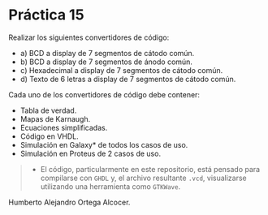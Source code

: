 # Práctica 15

Realizar los siguientes convertidores de código:

- a) BCD a display de 7 segmentos de cátodo común.
- b) BCD a display de 7 segmentos de ánodo común.
- c) Hexadecimal a display de 7 segmentos de cátodo común.
- d) Texto de 6 letras a display de 7 segmentos de cátodo común.

Cada uno de los convertidores de código debe contener:

- Tabla de verdad.
- Mapas de Karnaugh.
- Ecuaciones simplificadas.
- Código en VHDL.
- Simulación en Galaxy* de todos los casos de uso.
- Simulación en Proteus de 2 casos de uso.

> * El código, particularmente en este repositorio, está pensado para compilarse con `GHDL` y, el archivo resultante `.vcd`, visualizarse utilizando una herramienta como `GTKWave`.

Humberto Alejandro Ortega Alcocer.
